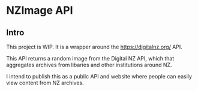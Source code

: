 # NZImage API

## Intro

This project is WIP. It is a wrapper around the https://digitalnz.org/ API. 

This API returns a random image from the Digital NZ API, which that aggregates archives from libaries and other institutions around NZ.

I intend to publish this as a public API and website where people can easily view content from NZ archives.
